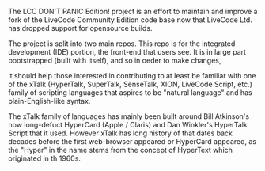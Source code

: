 The LCC DON'T PANIC Edition! project is an effort to maintain and improve a fork of the LiveCode Community Edition code base now that LiveCode Ltd. has dropped support for opensource builds.

The project is split into two main repos. This repo is for the integrated development (IDE) portion, the front-end that users see. It is in large part bootstrapped (built with itself), and so in oeder to make changes, 

it should help those interested in contributing to at least be familiar with one of the xTalk (HyperTalk, SuperTalk, SenseTalk, XION, LiveCode Script, etc.) family of scripting languages that aspires to be "natural language" and has plain-English-like syntax. 

The xTalk family of languages has mainly been built around Bill Atkinson's now long-defuct HyperCard (Apple / Claris) and Dan Winkler's HyperTalk Script that it used. However xTalk has long history of that dates back decades before the first web-browser appeared or HyperCard appeared, as the "Hyper" in the name stems from the concept of HyperText which originated in th 1960s.
